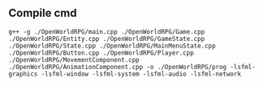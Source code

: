 ## Compile cmd
`g++ -g ./OpenWorldRPG/main.cpp ./OpenWorldRPG/Game.cpp ./OpenWorldRPG/Entity.cpp ./OpenWorldRPG/GameState.cpp ./OpenWorldRPG/State.cpp ./OpenWorldRPG/MainMenuState.cpp ./OpenWorldRPG/Button.cpp ./OpenWorldRPG/Player.cpp ./OpenWorldRPG/MovementComponent.cpp ./OpenWorldRPG/AnimationComponent.cpp -o ./OpenWorldRPG/prog -lsfml-graphics -lsfml-window -lsfml-system -lsfml-audio -lsfml-network`